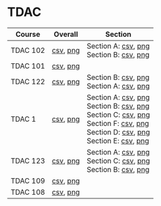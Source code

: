 # TDAC

| Course | Overall | Section |
| ------ | ------- | ------- |
| TDAC 102 | [csv](https://github.com/UCSD-Historical-Enrollment-Data/2024Spring/blob/main/overall/TDAC%20102.csv), [png](https://raw.githubusercontent.com/UCSD-Historical-Enrollment-Data/2024Spring/main/plot_overall/TDAC%20102.png) | Section A: [csv](https://github.com/UCSD-Historical-Enrollment-Data/2024Spring/blob/main/section/TDAC%20102_A.csv), [png](https://raw.githubusercontent.com/UCSD-Historical-Enrollment-Data/2024Spring/main/plot_section/TDAC%20102_A.png)<br>Section B: [csv](https://github.com/UCSD-Historical-Enrollment-Data/2024Spring/blob/main/section/TDAC%20102_B.csv), [png](https://raw.githubusercontent.com/UCSD-Historical-Enrollment-Data/2024Spring/main/plot_section/TDAC%20102_B.png) |
| TDAC 101 | [csv](https://github.com/UCSD-Historical-Enrollment-Data/2024Spring/blob/main/overall/TDAC%20101.csv), [png](https://raw.githubusercontent.com/UCSD-Historical-Enrollment-Data/2024Spring/main/plot_overall/TDAC%20101.png) |  |
| TDAC 122 | [csv](https://github.com/UCSD-Historical-Enrollment-Data/2024Spring/blob/main/overall/TDAC%20122.csv), [png](https://raw.githubusercontent.com/UCSD-Historical-Enrollment-Data/2024Spring/main/plot_overall/TDAC%20122.png) | Section B: [csv](https://github.com/UCSD-Historical-Enrollment-Data/2024Spring/blob/main/section/TDAC%20122_B.csv), [png](https://raw.githubusercontent.com/UCSD-Historical-Enrollment-Data/2024Spring/main/plot_section/TDAC%20122_B.png)<br>Section A: [csv](https://github.com/UCSD-Historical-Enrollment-Data/2024Spring/blob/main/section/TDAC%20122_A.csv), [png](https://raw.githubusercontent.com/UCSD-Historical-Enrollment-Data/2024Spring/main/plot_section/TDAC%20122_A.png) |
| TDAC 1 | [csv](https://github.com/UCSD-Historical-Enrollment-Data/2024Spring/blob/main/overall/TDAC%201.csv), [png](https://raw.githubusercontent.com/UCSD-Historical-Enrollment-Data/2024Spring/main/plot_overall/TDAC%201.png) | Section A: [csv](https://github.com/UCSD-Historical-Enrollment-Data/2024Spring/blob/main/section/TDAC%201_A.csv), [png](https://raw.githubusercontent.com/UCSD-Historical-Enrollment-Data/2024Spring/main/plot_section/TDAC%201_A.png)<br>Section B: [csv](https://github.com/UCSD-Historical-Enrollment-Data/2024Spring/blob/main/section/TDAC%201_B.csv), [png](https://raw.githubusercontent.com/UCSD-Historical-Enrollment-Data/2024Spring/main/plot_section/TDAC%201_B.png)<br>Section C: [csv](https://github.com/UCSD-Historical-Enrollment-Data/2024Spring/blob/main/section/TDAC%201_C.csv), [png](https://raw.githubusercontent.com/UCSD-Historical-Enrollment-Data/2024Spring/main/plot_section/TDAC%201_C.png)<br>Section F: [csv](https://github.com/UCSD-Historical-Enrollment-Data/2024Spring/blob/main/section/TDAC%201_F.csv), [png](https://raw.githubusercontent.com/UCSD-Historical-Enrollment-Data/2024Spring/main/plot_section/TDAC%201_F.png)<br>Section D: [csv](https://github.com/UCSD-Historical-Enrollment-Data/2024Spring/blob/main/section/TDAC%201_D.csv), [png](https://raw.githubusercontent.com/UCSD-Historical-Enrollment-Data/2024Spring/main/plot_section/TDAC%201_D.png)<br>Section E: [csv](https://github.com/UCSD-Historical-Enrollment-Data/2024Spring/blob/main/section/TDAC%201_E.csv), [png](https://raw.githubusercontent.com/UCSD-Historical-Enrollment-Data/2024Spring/main/plot_section/TDAC%201_E.png) |
| TDAC 123 | [csv](https://github.com/UCSD-Historical-Enrollment-Data/2024Spring/blob/main/overall/TDAC%20123.csv), [png](https://raw.githubusercontent.com/UCSD-Historical-Enrollment-Data/2024Spring/main/plot_overall/TDAC%20123.png) | Section A: [csv](https://github.com/UCSD-Historical-Enrollment-Data/2024Spring/blob/main/section/TDAC%20123_A.csv), [png](https://raw.githubusercontent.com/UCSD-Historical-Enrollment-Data/2024Spring/main/plot_section/TDAC%20123_A.png)<br>Section C: [csv](https://github.com/UCSD-Historical-Enrollment-Data/2024Spring/blob/main/section/TDAC%20123_C.csv), [png](https://raw.githubusercontent.com/UCSD-Historical-Enrollment-Data/2024Spring/main/plot_section/TDAC%20123_C.png)<br>Section B: [csv](https://github.com/UCSD-Historical-Enrollment-Data/2024Spring/blob/main/section/TDAC%20123_B.csv), [png](https://raw.githubusercontent.com/UCSD-Historical-Enrollment-Data/2024Spring/main/plot_section/TDAC%20123_B.png) |
| TDAC 109 | [csv](https://github.com/UCSD-Historical-Enrollment-Data/2024Spring/blob/main/overall/TDAC%20109.csv), [png](https://raw.githubusercontent.com/UCSD-Historical-Enrollment-Data/2024Spring/main/plot_overall/TDAC%20109.png) |  |
| TDAC 108 | [csv](https://github.com/UCSD-Historical-Enrollment-Data/2024Spring/blob/main/overall/TDAC%20108.csv), [png](https://raw.githubusercontent.com/UCSD-Historical-Enrollment-Data/2024Spring/main/plot_overall/TDAC%20108.png) |  |
